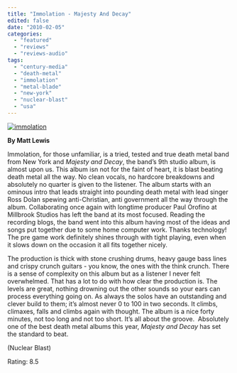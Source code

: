 ```yaml
---
title: "Immolation - Majesty And Decay"
edited: false
date: "2010-02-05"
categories:
  - "featured"
  - "reviews"
  - "reviews-audio"
tags:
  - "century-media"
  - "death-metal"
  - "immolation"
  - "metal-blade"
  - "new-york"
  - "nuclear-blast"
  - "usa"
---
```


[![immolation](http://www.hellbound.ca/wp-content/uploads/2010/02/immolation.jpg "immolation")](http://www.hellbound.ca/wp-content/uploads/2010/02/immolation.jpg)

**By Matt Lewis**

Immolation, for those unfamiliar, is a tried, tested and true death metal band from New York and _Majesty and Decay_, the band’s 9th studio album, is almost upon us. This album isn not for the faint of heart, it is blast beating death metal all the way. No clean vocals, no hardcore breakdowns and absolutely no quarter is given to the listener. The album starts with an ominous intro that leads straight into pounding death metal with lead singer Ross Dolan spewing anti-Christian, anti government all the way through the album. Collaborating once again with longtime producer Paul Orofino at Millbrook Studios has left the band at its most focused. Reading the recording blogs, the band went into this album having most of the ideas and songs put together due to some home computer work. Thanks technology! The pre game work definitely shines through with tight playing, even when it slows down on the occasion it all fits together nicely.

The production is thick with stone crushing drums, heavy gauge bass lines and crispy crunch guitars - you know, the ones with the think crunch. There is a sense of complexity on this album but as a listener I never felt overwhelmed. That has a lot to do with how clear the production is. The levels are great, nothing drowning out the other sounds so your ears can process everything going on. As always the solos have an outstanding and clever build to them; it’s almost never 0 to 100 in two seconds. It climbs, climaxes, falls and climbs again with thought. The album is a nice forty minutes, not too long and not too short. It’s all about the groove.  Absolutely one of the best death metal albums this year, _Majesty and Decay_ has set the standard to beat.

(Nuclear Blast)

Rating: 8.5
